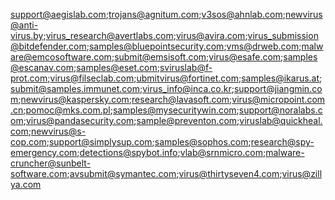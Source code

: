 support@aegislab.com;trojans@agnitum.com;v3sos@ahnlab.com;newvirus@anti-virus.by;virus_research@avertlabs.com;virus@avira.com;virus_submission@bitdefender.com;samples@bluepointsecurity.com;vms@drweb.com;malware@emcosoftware.com;submit@emsisoft.com;virus@esafe.com;samples@escanav.com;samples@eset.com;sviruslab@f-prot.com;virus@filseclab.com;ubmitvirus@fortinet.com;samples@ikarus.at;submit@samples.immunet.com;virus_info@inca.co.kr;support@jiangmin.com;newvirus@kaspersky.com;research@lavasoft.com;virus@micropoint.com.cn;pomoc@mks.com.pl;samples@mysecuritywin.com;support@noralabs.com;virus@pandasecurity.com;sample@preventon.com;viruslab@quickheal.com;newvirus@s-cop.com;support@simplysup.com;samples@sophos.com;research@spy-emergency.com;detections@spybot.info;vlab@srnmicro.com;malware-cruncher@sunbelt-software.com;avsubmit@symantec.com;virus@thirtyseven4.com;virus@zillya.com
<!-- AF566508 -->